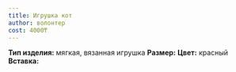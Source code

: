 ```yaml
---
title: Игрушка кот
author: волонтер
cost: 4000₸
---
```

**Тип изделия:** мягкая, вязанная игрушка
**Размер:** 
**Цвет:** красный
**Вставка:**